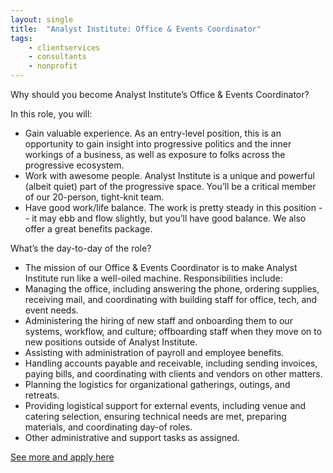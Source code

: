 ```yaml
---
layout: single
title:  "Analyst Institute: Office & Events Coordinator"
tags: 
    - clientservices
    - consultants
    - nonprofit
---
```


Why should you become Analyst Institute’s Office & Events Coordinator?

In this role, you will:
* Gain valuable experience. As an entry-level position, this is an opportunity to gain insight into progressive politics and the inner workings of a business, as well as exposure to folks across the progressive ecosystem.
* Work with awesome people. Analyst Institute is a unique and powerful (albeit quiet) part of the progressive space. You’ll be a critical member of our 20-person, tight-knit team.
* Have good work/life balance. The work is pretty steady in this position -- it may ebb and flow slightly, but you’ll have good balance. We also offer a great benefits package.

What’s the day-to-day of the role?
* The mission of our Office & Events Coordinator is to make Analyst Institute run like a well-oiled machine. Responsibilities include:
* Managing the office, including answering the phone, ordering supplies, receiving mail, and coordinating with building staff for office, tech, and event needs.
* Administering the hiring of new staff and onboarding them to our systems, workflow, and culture; offboarding staff when they move on to new positions outside of Analyst Institute.
* Assisting with administration of payroll and employee benefits.
* Handling accounts payable and receivable, including sending invoices, paying bills, and coordinating with clients and vendors on other matters.
* Planning the logistics for organizational gatherings, outings, and retreats.
* Providing logistical support for external events, including venue and catering selection, ensuring technical needs are met, preparing materials, and coordinating day-of roles.
* Other administrative and support tasks as assigned.

[See more and apply here](https://analystinstitute.recruitee.com/o/office-events-coordinator)
